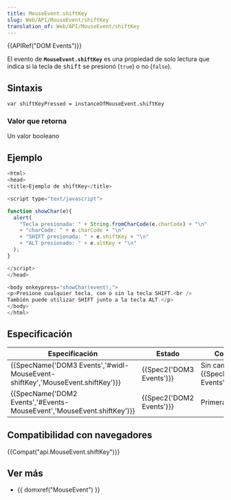 ```yaml
---
title: MouseEvent.shiftKey
slug: Web/API/MouseEvent/shiftKey
translation_of: Web/API/MouseEvent/shiftKey
---
```

{{APIRef("DOM Events")}}

El evento de **`MouseEvent.shiftKey`** es una propiedad de solo lectura que indica si la tecla de <kbd>shift</kbd> se presionó (`true`) o no (`false`).

## Sintaxis

```
var shiftKeyPressed = instanceOfMouseEvent.shiftKey
```

### Valor que retorna

Un valor booleano

## Ejemplo

```js
<html>
<head>
<title>Ejemplo de shiftKey</title>

<script type="text/javascript">

function showChar(e){
  alert(
    "Tecla presionada: " + String.fromCharCode(e.charCode) + "\n"
    + "charCode: " + e.charCode + "\n"
    + "SHIFT presionada: " + e.shiftKey + "\n"
    + "ALT presionado: " + e.altKey + "\n"
  );
}

</script>
</head>

<body onkeypress="showChar(event);">
<p>Presione cualquier tecla, con o sin la tecla SHIFT.<br />
También puede utilizar SHIFT junto a la tecla ALT.</p>
</body>
</html>
```

## Especificación

| Especificación                                                                                           | Estado                           | Comentario                                              |
| -------------------------------------------------------------------------------------------------------- | -------------------------------- | ------------------------------------------------------- |
| {{SpecName('DOM3 Events','#widl-MouseEvent-shiftKey','MouseEvent.shiftKey')}} | {{Spec2('DOM3 Events')}} | Sin cambios desde {{SpecName('DOM2 Events')}}. |
| {{SpecName('DOM2 Events','#Events-MouseEvent','MouseEvent.shiftKey')}}             | {{Spec2('DOM2 Events')}} | Primera definición.                                     |

## Compatibilidad con navegadores

{{Compat("api.MouseEvent.shiftKey")}}

## Ver más

- {{ domxref("MouseEvent") }}
